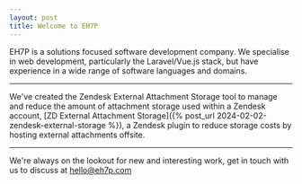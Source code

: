 ```yaml
---
layout: post
title: Welcome to EH7P
---
```


EH7P is a solutions focused software development company. We specialise in web development, particularly the Laravel/Vue.js stack, but have experience in a wide range of software languages and domains.

---

We've created the Zendesk External Attachment Storage tool to manage and reduce the amount of attachment storage used within a Zendesk account, [ZD External Attachment Storage]({% post_url 2024-02-02-zendesk-external-storage %}), a Zendesk plugin to reduce storage costs by hosting external attachments offsite.

---

We're always on the lookout for new and interesting work, get in touch with us to discuss at [hello@eh7p.com](mailto:hello@eh7p.com)